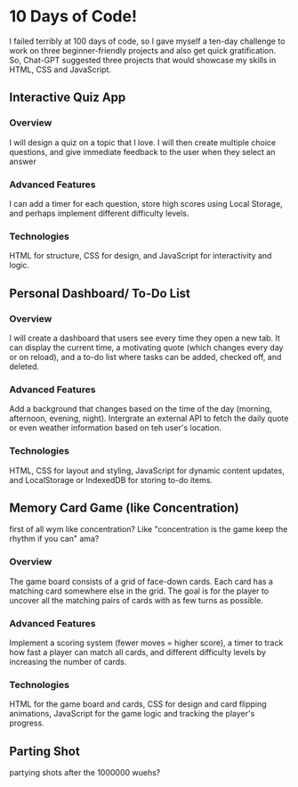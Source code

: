 # 10 Days of Code!

I failed terribly at 100 days of code, so I gave myself a ten-day challenge to work on three beginner-friendly projects and also get quick gratification. So, Chat-GPT suggested three projects that would showcase my skills in HTML, CSS and JavaScript.

## Interactive Quiz App
### Overview
I will design a quiz on a topic that I love. I will then create multiple choice questions, and give immediate feedback to the user when they select an answer
### Advanced Features
I can add a timer for each question, store high scores using Local Storage, and perhaps implement different difficulty levels.
### Technologies
HTML for structure, CSS for design, and JavaScript for interactivity and logic.

## Personal Dashboard/ To-Do List
### Overview
I will create a dashboard that users see every time they open a new tab. It can display the current time, a motivating quote (which changes every day or on reload), and a to-do list where tasks can be added, checked off, and deleted.
### Advanced Features
Add a background that changes based on the time of the day (morning, afternoon, evening, night). Intergrate  an external API to fetch the daily quote or even weather information based on teh user's location.
### Technologies
HTML, CSS for layout and styling, JavaScript for dynamic content updates, and LocalStorage or IndexedDB for storing to-do items.

## Memory Card Game (like Concentration)
first of all wym like concentration? Like "concentration is the game keep the rhythm if you can" ama?
### Overview
The game board consists of a grid of face-down cards. Each card has a matching card somewhere else in the grid. The goal is for the player to uncover all the matching pairs of cards with as few turns as possible.
### Advanced Features
Implement a scoring system (fewer moves = higher score), a timer to track how fast a player can match all cards, and different difficulty levels by increasing the number of cards.
### Technologies
HTML for the game board and cards, CSS for design and card flipping animations, JavaScript for the game logic and tracking the player's progress.

## Parting Shot
partying shots after the 1000000 wuehs?
